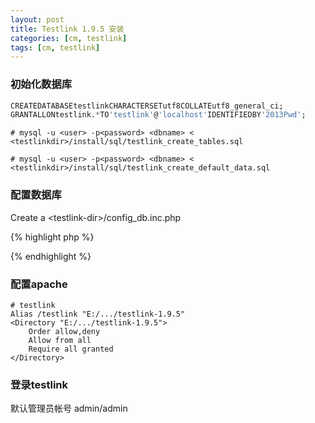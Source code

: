 ```yaml
---
layout: post
title: Testlink 1.9.5 安装
categories: [cm, testlink]
tags: [cm, testlink]
---
```


### 初始化数据库

```sql
CREATEDATABASEtestlinkCHARACTERSETutf8COLLATEutf8_general_ci; 
GRANTALLONtestlink.*TO'testlink'@'localhost'IDENTIFIEDBY'2013Pwd';
```

```
# mysql -u <user> -p<password> <dbname> <
<testlinkdir>/install/sql/testlink_create_tables.sql
```

```
# mysql -u <user> -p<password> <dbname> <
<testlinkdir>/install/sql/testlink_create_default_data.sql
```

### 配置数据库

Create a \<testlink-dir\>/config_db.inc.php

{% highlight php %}
<?php // Automatically Generated by TestLink Installer
define('DB_TYPE', 'mysql');
define('DB_USER', 'testlinker');
define('DB_PASS', 'testlink_pass');
define('DB_HOST', 'localhost:port');
define('DB_NAME', 'tl_master');
?>
{% endhighlight %}

### 配置apache

```
# testlink
Alias /testlink "E:/.../testlink-1.9.5"
<Directory "E:/.../testlink-1.9.5">
    Order allow,deny
    Allow from all
    Require all granted
</Directory>
```

### 登录testlink

默认管理员帐号  admin/admin




